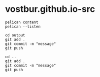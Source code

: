 # vostbur.github.io-src

    pelican content
    pelican --listen
    
    cd output
    git add .
    git commit -m "message"
    git push
    
    cd ..
    git add .
    git commit -m "message"
    git push